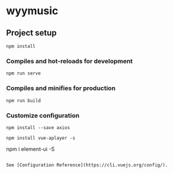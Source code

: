 # wyymusic

## Project setup
```
npm install
```

### Compiles and hot-reloads for development
```
npm run serve
```

### Compiles and minifies for production
```
npm run build
```

### Customize configuration
```
npm install --save axios
```

```
npm install vue-aplayer -s
```
npm i element-ui -S
```

See [Configuration Reference](https://cli.vuejs.org/config/).
